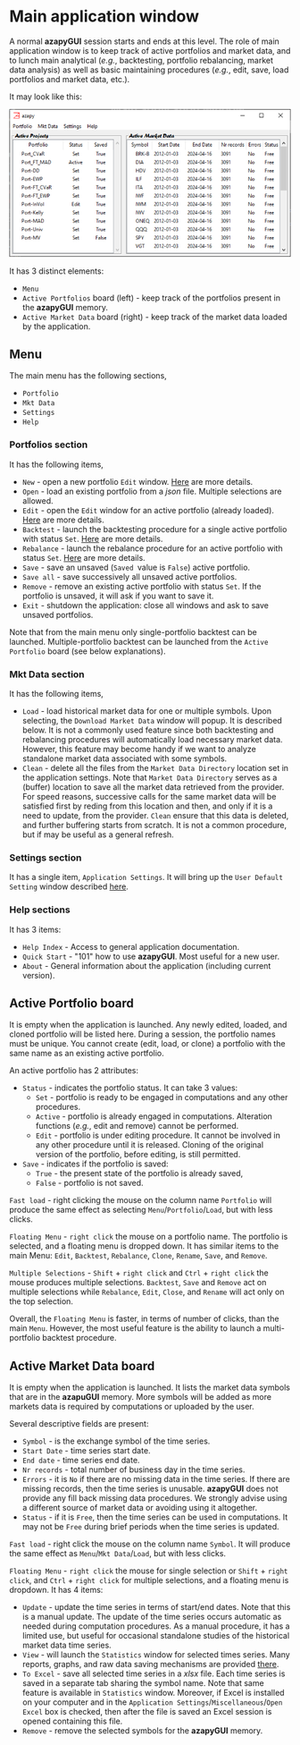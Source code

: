 # Main application window #

A normal **azapyGUI** session starts and ends at this level. 
The role of main application window is to keep 
track of active portfolios and market data, and to lunch main analytical  (*e.g.*, 
backtesting, portfolio rebalancing, market data analysis) as well as
basic maintaining procedures (*e.g.*, edit, save, load portfolios and market data, etc.).

It may look like this:

![alt text](panels/Main_many_panel.png)

It has 3 distinct elements:
* `Menu` 
* `Active Portfolios` board (left) - keep track of the portfolios present in the **azapyGUI** memory.
* `Active Market Data` board (right) - keep track of the market data loaded by the application.

## Menu ##

The main menu has the following sections,
* `Portfolio`
* `Mkt Data`
* `Settings`
* `Help`

### __Portfolios__ section ###

It has the following items,
* `New` - open a new portfolio `Edit` window. [Here](Portfolio_Edit_Panel.md) are more details.
* `Open` - load an existing portfolio from a *json* file. Multiple selections are allowed.
* `Edit` - open the `Edit` window for an active portfolio (already loaded). [Here](Portfolio_Edit_Panel.md) are more details.
* `Backtest` - launch the backtesting procedure for a single active portfolio with status `Set`. [Here](Backtest_Panel.md) are more details.
* `Rebalance` - launch the rebalance procedure for an active portfolio with status `Set`. [Here](Rebalance_Panel.md) are more details.
* `Save` - save an unsaved (`Saved `value is `False`) active portfolio.
* `Save all` -  save successively all unsaved active portfolios.
* `Remove` - remove an existing active portfolio with status `Set`. 
If the portfolio is unsaved, it will ask if you want to save it.
* `Exit` - shutdown the application: close all windows and ask to save unsaved portfolios.

Note that from the main menu only single-portfolio backtest can be launched. Multiple-portfolio
backtest can be launched from the `Active Portfolio` board (see below explanations).

### __Mkt Data__ section ###

It has the following items,
* `Load` - load historical market data for one or multiple symbols. 
Upon selecting, the `Download Market Data` window will popup. It is described below.
It is not a commonly used feature since both backtesting and rebalancing procedures will
automatically load necessary market data. However, this feature may become handy if we want to 
analyze standalone market data associated with some symbols.
* `Clean` - delete all the files from the `Market Data Directory` location set in the application settings.
Note that `Market Data Directory` serves as a (buffer) location to save all the market data retrieved 
from the provider. For speed reasons, successive calls for the same market data will be satisfied first 
by reding from this location and then, and only if it is a need to update, from the provider. 
`Clean` ensure that this data is deleted, and further buffering starts from scratch. It is not a 
common procedure, but if may be useful as a general refresh.

### __Settings__ section ###

It has a single item, `Application Settings`. It will bring up the `User Default Setting` window described [here](Settings_Panel.md).

### __Help__ sections ###

It has 3 items:
* `Help Index` - Access to general application documentation.
* `Quick Start` - "101" how to use **azapyGUI**. Most useful for a new user.
* `About` - General information about the application (including current version).

## __Active Portfolio__ board ##

It is empty when the application is launched. Any newly edited, loaded, and cloned portfolio will be 
listed here. During a session, the portfolio names must be unique. You cannot create (edit, load, or clone)
a portfolio with the same name as an existing active portfolio. 

An active portfolio has 2 attributes:
* `Status` - indicates the portfolio status. It can take 3 values:
    - `Set` - portfolio is ready to be engaged in computations and any other procedures.
    - `Active` - portfolio is already engaged in computations. Alteration functions (*e.g.*, edit  and remove) cannot be performed.
    - `Edit` - portfolio is under editing procedure. It cannot be involved in any other procedure until it is released. 
    Cloning of the original version of the portfolio, before editing, is still permitted.
* `Save` - indicates if the portfolio is saved:
    - `True` - the present state of the portfolio is already saved,
    - `False` - portfolio is not saved. 

`Fast load` - right clicking the mouse on the column name `Portfolio` will produce the same effect as selecting `Menu`/`Portfolio`/`Load`, but with less clicks.

`Floating Menu` - `right click` the mouse on a portfolio name. The portfolio is selected, and a floating menu is dropped down. It has similar 
items to the main Menu: `Edit`, `Backtest`, `Rebalance`, `Clone`, `Rename`, `Save`, and `Remove`.

`Multiple Selections` - `Shift` + `right click` and `Ctrl` + `right click` the mouse produces multiple selections. `Backtest`,
`Save` and `Remove` act on multiple selections while `Rebalance`, `Edit`, `Close`, and `Rename` will act only on the top selection.

Overall, the `Floating Menu` is faster, in terms of number of clicks, than the main `Menu`. However, the 
most useful feature is the ability to launch a multi-portfolio backtest procedure. 

## __Active Market Data__ board ##

It is empty when the application is launched. It lists the market data symbols that are in the **azapuGUI**
memory. More symbols will be added as more markets data is required by computations or uploaded by the user.

Several descriptive fields are present:
* `Symbol` - is the exchange symbol of the time series.
* `Start Date` - time series start date.
* `End date` - time series end date.
* `Nr records` - total number of business day in the time series.
* `Errors` -  it is `No` if there are no missing data in the time series. 
If there are missing records, then the time series is unusable. **azapyGUI** does not provide any fill back missing data procedures. 
We strongly advise using a different source of market data or avoiding using it altogether.
* `Status` - if it is `Free`, then the time series can be used in computations. It may not be `Free` during brief periods 
when the time series is updated.

`Fast load` - right click the mouse on the column name `Symbol`. It will produce the same effect as `Menu`/`Mkt Data`/`Load`, but with less clicks.

`Floating Menu` - `right click` the mouse for single selection or `Shift` + `right click`, and `Ctrl` + `right click` for multiple selections, and
a floating menu is dropdown. It has 4 items:
* `Update` - update the time series in terms of start/end dates. Note that this is a manual update. The update of the 
time series occurs automatic as needed during computation procedures. As a manual procedure, it has a limited use, but useful for occasional standalone studies of the 
historical market data time series.
* `View` - will launch the `Statistics` window for selected times series. Many reports, graphs, and raw data saving mechanisms are 
provided [there](Statistics_Panel.md).
* `To Excel` - save all selected time series in a *xlsx* file. Each time series is saved in a separate tab sharing the symbol name. Note 
that same feature is available in `Statistics` window. Moreover, if Excel is installed on your computer and in the `Application Settings`/`Miscellaneous`/`Open Excel` box
is checked, then after the file is saved an Excel session is opened containing this file.
* `Remove` - remove the selected symbols for the **azapyGUI** memory.
